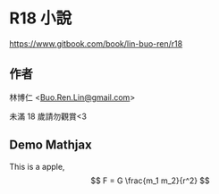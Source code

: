# R18 小說
<https://www.gitbook.com/book/lin-buo-ren/r18>

## 作者
林博仁 &lt;<Buo.Ren.Lin@gmail.com>&gt;

未滿 18 歲請勿觀賞<3

## Demo Mathjax
This is a apple, $$ F = G \frac{m_1 m_2}{r^2} $$
